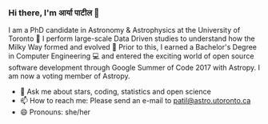### Hi there, I'm आर्या पाटील 👋

I am a PhD candidate in Astronomy & Astrophysics at the University of Toronto 🔭  I perform large-scale Data Driven studies to understand how the Milky Way formed and evolved 🌌  Prior to this, I earned a Bachelor's Degree in Computer Engineering 💻  and entered the exciting world of open source software development through Google Summer of Code 2017 with Astropy. I am now a voting member of Astropy.

- 💬  Ask me about stars, coding, statistics and open science
- 📫  How to reach me: Please send an e-mail to patil@astro.utoronto.ca
- 😄  Pronouns: she/her
<!--
**aaryapatil/aaryapatil** is a ✨ _special_ ✨ repository because its `README.md` (this file) appears on your GitHub profile.

Here are some ideas to get you started:

- 🔭 I’m currently working on ...
- 🌱 I’m currently learning ...
- 👯 I’m looking to collaborate on ...
- 🤔 I’m looking for help with ...
- 💬 Ask me about ...
- 📫 How to reach me: ...
- 😄 Pronouns: ...
- ⚡ Fun fact: ...
-->
